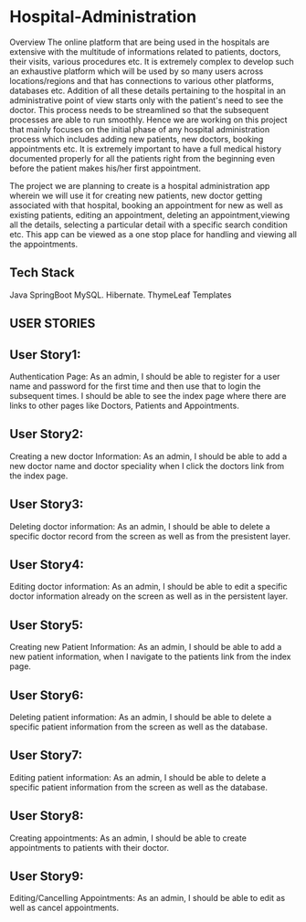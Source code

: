 # Hospital-Administration

Overview
The online platform that are being used in the hospitals are extensive with the multitude of informations related to patients, doctors, their visits, various procedures etc. It is extremely complex to develop such an exhaustive platform which will be used by so many users across locations/regions and that has connections to various other platforms, databases etc. Addition of all these details pertaining to the hospital in an administrative point of view starts only with the patient's need to see the doctor. This process needs to be streamlined so that the subsequent processes are able to run smoothly. Hence we are working on this project that mainly focuses on the initial phase of any hospital administration process which includes adding new patients, new doctors, booking appointments etc. It is extremely important to have a full medical history documented properly for all the patients right from the beginning even before the patient makes his/her first appointment.

The project we are planning to create is a hospital administration app wherein we will use it for creating new patients, new doctor getting associated with that hospital, booking an appointment for new as well as existing patients, editing an appointment, deleting an appointment,viewing all the details, selecting a particular detail with a specific search condition etc. This app can be viewed as a one stop place for handling and viewing all the appointments.

## Tech Stack
Java
SpringBoot
MySQL.
Hibernate.
ThymeLeaf Templates

## USER STORIES

## User Story1:
Authentication Page: As an admin, I should be able to register for a user name and password for the first time and then use that to login the subsequent times. I should be able to see the index page where there are links to other pages like Doctors, Patients and Appointments. 

## User Story2: 
Creating a new doctor Information: As an admin, I should be able to add a new doctor name and doctor speciality when I click the doctors link from the index page. 

## User Story3: 
Deleting doctor information: As an admin, I should be able to delete a specific doctor record from the screen as well as from the presistent layer.

## User Story4:
Editing doctor information: As an admin, I should be able to edit a specific doctor information already on the screen as well as in the persistent layer.

## User Story5:
Creating new Patient Information: As an admin, I should be able to add a new patient information, when I navigate to the patients link from the index page.

## User Story6:
Deleting patient information: As an admin, I should be able to delete a specific patient information from the screen as well as the database. 

## User Story7:
Editing patient information: As an admin, I should be able to delete a specific patient information from the screen as well as the database. 

## User Story8:
Creating appointments: As an admin, I should be able to create appointments to patients with their doctor. 

## User Story9:
Editing/Cancelling Appointments: As an admin, I should be able to edit as well as cancel appointments. 
